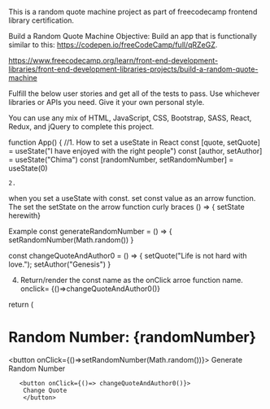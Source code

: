 This is a random quote machine project as part of freecodecamp frontend library certification.

Build a Random Quote Machine
Objective: Build an app that is functionally similar to this: https://codepen.io/freeCodeCamp/full/qRZeGZ.

https://www.freecodecamp.org/learn/front-end-development-libraries/front-end-development-libraries-projects/build-a-random-quote-machine


Fulfill the below user stories and get all of the tests to pass. Use whichever libraries or APIs you need. Give it your own personal style.

You can use any mix of HTML, JavaScript, CSS, Bootstrap, SASS, React, Redux, and jQuery to complete this project. 

function App() { //1. How to set a useState in React
  const [quote, setQuote] = useState("I have enjoyed with the right people")
  const [author, setAuthor] = useState("Chima")
  const [randomNumber, setRandomNumber] = useState(0)

    2.
  when you set a useState with const.
  set const value as an arrow function. The set the setState on the arrow function curly braces () => { setState herewith} 

  Example
   const generateRandomNumber = () => {
    setRandomNumber(Math.random())
  }

  const changeQuoteAndAuthor0 = () => {
    setQuote("Life is not hard with love."); 
    setAuthor("Genesis")
  }

  4. Return/render the const name as the onClick arroe function name. onclick= {()=>changeQuoteAndAuthor0()}

  return (
    <div className="App">
      <h1>Random Number: {randomNumber}</h1>
      <button onClick={()=>setRandomNumber(Math.random())}>
        Generate Random Number
      </button>

       <button onClick={()=> changeQuoteAndAuthor0()}>
        Change Quote
        </button>